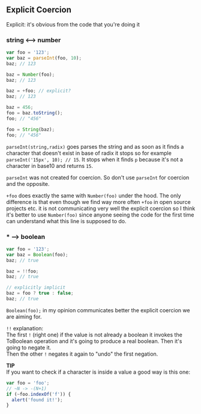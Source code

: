 ## Explicit Coercion

Explicit: it's obvious from the code that you're doing it

### string <--> number

```js
var foo = '123';
var baz = parseInt(foo, 10);
baz; // 123

baz = Number(foo);
baz; // 123

baz = +foo; // explicit?
baz; // 123

baz = 456;
foo = baz.toString();
foo; // "456"

foo = String(baz);
foo; // "456"
```

`parseInt(string,radix)` goes parses the string and as soon as it finds a character that doesn't exist in base of radix it stops so for example `parseInt('15px', 10); // 15`. It stops when it finds `p` because it's not a character in base10 and returns `15`.

`parseInt` was not created for coercion. So don't use `parseInt` for coercion and the opposite.

`+foo` does exactly the same with `Number(foo)` under the hood. The only difference is that even though we find way more often `+foo` in open source projects etc. it is not communicating very well the explicit coercion so I think it's better to use `Number(foo)` since anyone seeing the code for the first time can understand what this line is supposed to do.

### \* --> boolean

```js
var foo = '123';
var baz = Boolean(foo);
baz; // true

baz = !!foo;
baz; // true

// explicitly implicit
baz = foo ? true : false;
baz; // true
```

`Boolean(foo);` in my opinion communicates better the explicit coercion we are aiming for.

`!!` explanation:  
The first `!` (right one) if the value is not already a boolean it invokes the ToBoolean operation and it's going to produce a real boolean. Then it's going to negate it.  
Then the other `!` negates it again to "undo" the first negation.

**TIP**  
If you want to check if a character is inside a value a good way is this one:

```js
var foo = 'foo';
// ~N -> -(N+1)
if (~foo.indexOf('f')) {
  alert('found it!');
}
```
